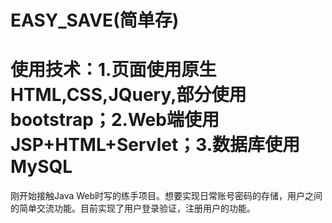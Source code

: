 # EASY_SAVE(简单存)
# 使用技术：1.页面使用原生HTML,CSS,JQuery,部分使用bootstrap；2.Web端使用JSP+HTML+Servlet；3.数据库使用MySQL
刚开始接触Java Web时写的练手项目。想要实现日常账号密码的存储，用户之间的简单交流功能。目前实现了用户登录验证，注册用户的功能。

